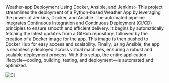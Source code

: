 Weather-app Deployment Using Docker, Ansible, and Jenkins:-
This project streamlines the deployment of a Python-based Weather App by leveraging the power of Jenkins, Docker, and Ansible. The automated pipeline integrates Continuous Integration and Continuous Deployment (CI/CD) principles to ensure smooth and efficient delivery. It begins by automatically fetching the latest updates from a GitHub repository, followed by the creation of a Docker image for the app. This image is then pushed to Docker Hub for easy access and scalability. Finally, using Ansible, the app is seamlessly deployed across virtual machines, ensuring a robust and scalable deployment process. With this setup, the entire application lifecycle—coding, building, testing, and deployment—is automated and optimized.

![Ci](https://github.com/user-attachments/assets/ebe1750e-cf9c-4fe2-aee0-550bf0c952fe)

